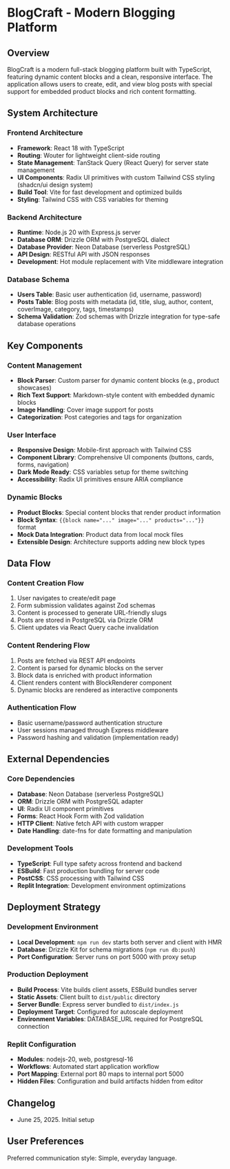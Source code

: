 # BlogCraft - Modern Blogging Platform

## Overview

BlogCraft is a modern full-stack blogging platform built with TypeScript, featuring dynamic content blocks and a clean, responsive interface. The application allows users to create, edit, and view blog posts with special support for embedded product blocks and rich content formatting.

## System Architecture

### Frontend Architecture
- **Framework**: React 18 with TypeScript
- **Routing**: Wouter for lightweight client-side routing
- **State Management**: TanStack Query (React Query) for server state management
- **UI Components**: Radix UI primitives with custom Tailwind CSS styling (shadcn/ui design system)
- **Build Tool**: Vite for fast development and optimized builds
- **Styling**: Tailwind CSS with CSS variables for theming

### Backend Architecture
- **Runtime**: Node.js 20 with Express.js server
- **Database ORM**: Drizzle ORM with PostgreSQL dialect
- **Database Provider**: Neon Database (serverless PostgreSQL)
- **API Design**: RESTful API with JSON responses
- **Development**: Hot module replacement with Vite middleware integration

### Database Schema
- **Users Table**: Basic user authentication (id, username, password)
- **Posts Table**: Blog posts with metadata (id, title, slug, author, content, coverImage, category, tags, timestamps)
- **Schema Validation**: Zod schemas with Drizzle integration for type-safe database operations

## Key Components

### Content Management
- **Block Parser**: Custom parser for dynamic content blocks (e.g., product showcases)
- **Rich Text Support**: Markdown-style content with embedded dynamic blocks
- **Image Handling**: Cover image support for posts
- **Categorization**: Post categories and tags for organization

### User Interface
- **Responsive Design**: Mobile-first approach with Tailwind CSS
- **Component Library**: Comprehensive UI components (buttons, cards, forms, navigation)
- **Dark Mode Ready**: CSS variables setup for theme switching
- **Accessibility**: Radix UI primitives ensure ARIA compliance

### Dynamic Blocks
- **Product Blocks**: Special content blocks that render product information
- **Block Syntax**: `{{block name="..." image="..." products="..."}}` format
- **Mock Data Integration**: Product data from local mock files
- **Extensible Design**: Architecture supports adding new block types

## Data Flow

### Content Creation Flow
1. User navigates to create/edit page
2. Form submission validates against Zod schemas
3. Content is processed to generate URL-friendly slugs
4. Posts are stored in PostgreSQL via Drizzle ORM
5. Client updates via React Query cache invalidation

### Content Rendering Flow
1. Posts are fetched via REST API endpoints
2. Content is parsed for dynamic blocks on the server
3. Block data is enriched with product information
4. Client renders content with BlockRenderer component
5. Dynamic blocks are rendered as interactive components

### Authentication Flow
- Basic username/password authentication structure
- User sessions managed through Express middleware
- Password hashing and validation (implementation ready)

## External Dependencies

### Core Dependencies
- **Database**: Neon Database (serverless PostgreSQL)
- **ORM**: Drizzle ORM with PostgreSQL adapter
- **UI**: Radix UI component primitives
- **Forms**: React Hook Form with Zod validation
- **HTTP Client**: Native fetch API with custom wrapper
- **Date Handling**: date-fns for date formatting and manipulation

### Development Tools
- **TypeScript**: Full type safety across frontend and backend
- **ESBuild**: Fast production bundling for server code
- **PostCSS**: CSS processing with Tailwind CSS
- **Replit Integration**: Development environment optimizations

## Deployment Strategy

### Development Environment
- **Local Development**: `npm run dev` starts both server and client with HMR
- **Database**: Drizzle Kit for schema migrations (`npm run db:push`)
- **Port Configuration**: Server runs on port 5000 with proxy setup

### Production Deployment
- **Build Process**: Vite builds client assets, ESBuild bundles server
- **Static Assets**: Client built to `dist/public` directory
- **Server Bundle**: Express server bundled to `dist/index.js`
- **Deployment Target**: Configured for autoscale deployment
- **Environment Variables**: DATABASE_URL required for PostgreSQL connection

### Replit Configuration
- **Modules**: nodejs-20, web, postgresql-16
- **Workflows**: Automated start application workflow
- **Port Mapping**: External port 80 maps to internal port 5000
- **Hidden Files**: Configuration and build artifacts hidden from editor

## Changelog
- June 25, 2025. Initial setup

## User Preferences

Preferred communication style: Simple, everyday language.